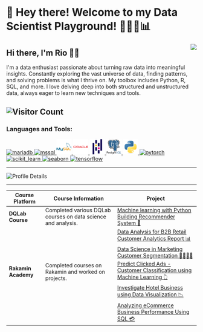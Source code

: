 # 👋 Hey there! Welcome to my Data Scientist Playground! 👨‍💻🔬📊

<img align='right' src="https://github-readme-stats.vercel.app/api?username=riyouuyt&show_icons=true&theme=radical">

## Hi there, I'm Rio 🧑🏻

I'm a data enthusiast passionate about turning raw data into meaningful insights. Constantly exploring the vast universe of data, finding patterns, and solving problems is what I thrive on. My toolbox includes Python, R, SQL, and more. I love delving deep into both structured and unstructured data, always eager to learn new techniques and tools.

![Visitor Count](https://profile-counter.glitch.me/%7Briyouuyt%7D/count.svg)
---

<h3 align="left">Languages and Tools:</h3>
<p align="left"> <a href="https://mariadb.org/" target="_blank" rel="noreferrer"> <img src="https://www.vectorlogo.zone/logos/mariadb/mariadb-icon.svg" alt="mariadb" width="40" height="40"/> </a> <a href="https://www.microsoft.com/en-us/sql-server" target="_blank" rel="noreferrer"> <img src="https://www.svgrepo.com/show/303229/microsoft-sql-server-logo.svg" alt="mssql" width="40" height="40"/> </a> <a href="https://www.mysql.com/" target="_blank" rel="noreferrer"> <img src="https://raw.githubusercontent.com/devicons/devicon/master/icons/mysql/mysql-original-wordmark.svg" alt="mysql" width="40" height="40"/> </a> <a href="https://www.oracle.com/" target="_blank" rel="noreferrer"> <img src="https://raw.githubusercontent.com/devicons/devicon/master/icons/oracle/oracle-original.svg" alt="oracle" width="40" height="40"/> </a> <a href="https://pandas.pydata.org/" target="_blank" rel="noreferrer"> <img src="https://raw.githubusercontent.com/devicons/devicon/2ae2a900d2f041da66e950e4d48052658d850630/icons/pandas/pandas-original.svg" alt="pandas" width="40" height="40"/> </a> <a href="https://www.postgresql.org" target="_blank" rel="noreferrer"> <img src="https://raw.githubusercontent.com/devicons/devicon/master/icons/postgresql/postgresql-original-wordmark.svg" alt="postgresql" width="40" height="40"/> </a> <a href="https://www.python.org" target="_blank" rel="noreferrer"> <img src="https://raw.githubusercontent.com/devicons/devicon/master/icons/python/python-original.svg" alt="python" width="40" height="40"/> </a> <a href="https://pytorch.org/" target="_blank" rel="noreferrer"> <img src="https://www.vectorlogo.zone/logos/pytorch/pytorch-icon.svg" alt="pytorch" width="40" height="40"/> </a> <a href="https://scikit-learn.org/" target="_blank" rel="noreferrer"> <img src="https://upload.wikimedia.org/wikipedia/commons/0/05/Scikit_learn_logo_small.svg" alt="scikit_learn" width="40" height="40"/> </a> <a href="https://seaborn.pydata.org/" target="_blank" rel="noreferrer"> <img src="https://seaborn.pydata.org/_images/logo-mark-lightbg.svg" alt="seaborn" width="40" height="40"/> </a> <a href="https://www.tensorflow.org" target="_blank" rel="noreferrer"> <img src="https://www.vectorlogo.zone/logos/tensorflow/tensorflow-icon.svg" alt="tensorflow" width="40" height="40"/> </a> </p>


---


![Profile Details](http://github-profile-summary-cards.vercel.app/api/cards/profile-details?username=riyouuyt&theme=radical)

---

| Course Platform  | Course Information                                      | Project                                                                                         |
|------------------|---------------------------------------------------------|-------------------------------------------------------------------------------------------------|
| **DQLab Course** | Completed various DQLab courses on data science and analysis. | [Machine learning with Python Building Recommender System 🤖](https://github.com/riyouuyt/DQlab-Course/tree/master/Project/Python/Project%20Machine%20learning%20with%20Python%20Building%20Recommender%20System) |
|                  |                                                         | [Data Analysis for B2B Retail Customer Analytics Report 📊](https://github.com/riyouuyt/DQlab-Course/tree/master/Project/SQL/Project%20Data%20Analysis%20for%20B2B%20Retail%20Customer%20Analytics%20Report) |
|                  |                                                         | [Data Science in Marketing Customer Segmentation 👨‍👩‍👧‍👦](https://github.com/riyouuyt/DQlab-Course/tree/master/All%20Modules/Python/Applied%20Data%20Science%20In%20Industry/Data%20Science%20in%20Marketing%20Customer%20Segmentation) |
| **Rakamin Academy** | Completed courses on Rakamin and worked on projects.   | [Predict Clicked Ads - Customer Classification using Machine Learning 👆](https://github.com/riyouuyt/Predict-Clicked-Ads-Customer-Classification-by-using-Machine-Learning) |
|                  |                                                         | [Investigate Hotel Business using Data Visualization 📉](https://github.com/riyouuyt/Investigate-Hotel-Business-using-Data-Visualization) |
|                  |                                                         | [Analyzing eCommerce Business Performance Using SQL 💳](https://github.com/riyouuyt/Analyzing-eCommerce-Business-Performance-Using-SQL) |
